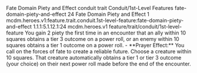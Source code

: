 <ability>
  <name>Fate Domain Piety and Effect</name>
  <metadata>
    <class>conduit</class>
    <feature_type>trait</feature_type>
    <file_dpath>Conduit/1st-Level Features</file_dpath>
    <item_id>fate-domain-piety-and-effect</item_id>
    <item_index>24</item_index>
    <item_name>Fate Domain Piety and Effect</item_name>
    <level>1</level>
    <scc>mcdm.heroes.v1:feature.trait.conduit.1st-level-feature:fate-domain-piety-and-effect</scc>
    <scdc>1.1.1:5.1.12.1:24</scdc>
    <source>mcdm.heroes.v1</source>
    <type>feature/trait/conduit/1st-level-feature</type>
  </metadata>
  <effects>
    <effect type="mundane" name="Piety">You gain 2 piety the first time in an encounter that an ally within 10 squares obtains a tier 3 outcome on a power roll, or an enemy within 10 squares obtains a tier 1 outcome on a power roll.
- **Prayer Effect:** You call on the forces of fate to create a reliable future. Choose a creature within 10 squares. That creature automatically obtains a tier 1 or tier 3 outcome (your choice) on their next power roll made before the end of the encounter.</effect>
  </effects>
</ability>
